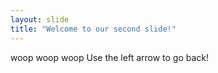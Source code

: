 ```yaml
---
layout: slide
title: "Welcome to our second slide!"
---
```

woop woop woop
Use the left arrow to go back!
